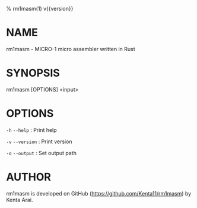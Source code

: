 % rm1masm(1) v{{version}}

# NAME

rm1masm - MICRO-1 micro assembler written in Rust

# SYNOPSIS

rm1masm \[OPTIONS\] \<input\>

# OPTIONS

`-h` `--help`
: Print help

`-v` `--version`
: Print version

`-o` `--output`
: Set output path

# AUTHOR

rm1masm is developed on GitHub (https://github.com/Kenta11/rm1masm) by Kenta Arai.
